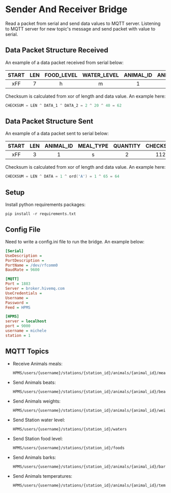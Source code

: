 # Sender And Receiver Bridge
Read a packet from serial and send data values to MQTT server.
Listening to MQTT server for new topic's message and send packet with value to serial. 

## Data Packet Structure Received
An example of a data packet received from serial below:

| START | LEN | FOOD_LEVEL | WATER_LEVEL | ANIMAL_ID | ANIMAL_BEAT | ANIMAL_WEIGHT | ANIMAL_BARK | ANIMAL_TEMPERATURE | CHECKSUM | END |
|:-----:|:---:|:----------:|:-----------:|:---------:|:-----------:|:-------------:|:-----------:|:------------------:|:--------:|:---:|
|  xFF  |  7  |     h      |      m      |     1     |     20      |       2       |      1      |         36         |    48    | xFE |

Checksum is calculated from xor of length and data value. An example here:

```c
CHECKSUM = LEN ^ DATA_1 ^ DATA_2 = 2 ^ 20 ^ 40 = 62
```

## Data Packet Structure Sent
An example of a data packet sent to serial below:

| START | LEN | ANIMAL_ID | MEAL_TYPE | QUANTITY | CHECKSUM | END |
|:-----:|:---:|:---------:|:---------:|:--------:|:--------:|:---:|
|  xFF  |  3  |     1     |     s     |    2     |   112    | xFE |

Checksum is calculated from xor of length and data value. An example here:

```c
CHECKSUM = LEN ^ DATA = 1 ^ ord('A') = 1 ^ 65 = 64
```

## Setup
Install python requirements packages:
```shell
pip install -r requirements.txt
```

## Config File
Need to write a config.ini file to run the bridge. An example below:
```ini
[Serial]
UseDescription =
PortDescription =
PortName = /dev/rfcomm0
BaudRate = 9600

[MQTT]
Port = 1883
Server = broker.hivemq.com
UseCredentials =
Username =
Password =
Feed = HPMS

[HPMS]
server = localhost
port = 9000
username = michele
station = 1
```

## MQTT Topics
- Receive Animals meals:
    ```text
    HPMS/users/{username}/stations/{station_id}/animals/{animal_id}/meals
    ```
- Send Animals beats:
    ```text
    HPMS/users/{username}/stations/{station_id}/animals/{animal_id}/beats
    ```
- Send Animals weights:
    ```text
    HPMS/users/{username}/stations/{station_id}/animals/{animal_id}/weights
    ```
- Send Station water level:
    ```text
    HPMS/users/{username}/stations/{station_id}/waters
    ```
- Send Station food level:
    ```text
    HPMS/users/{username}/stations/{station_id}/foods
    ```
- Send Animals barks:
    ```text
    HPMS/users/{username}/stations/{station_id}/animals/{animal_id}/barks
    ```
- Send Animals temperatures:
    ```text
    HPMS/users/{username}/stations/{station_id}/animals/{animal_id}/temperatures
    ```
